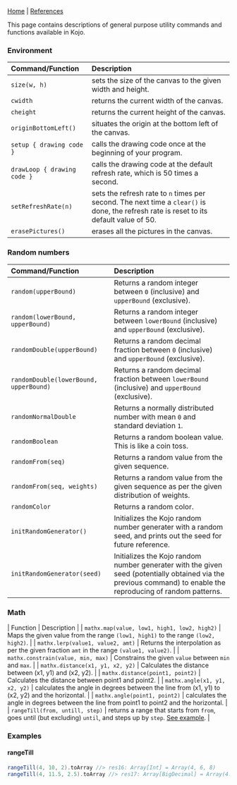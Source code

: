 <div class="nav">
  <a href="../index.html">Home</a> | <a href="../references-index.html">References</a>
</div>

This page contains descriptions of general purpose utility commands and functions available in Kojo.

### Environment

| Command/Function | Description |
| :--- | :--- |
| `size(w, h)` | sets the size of the canvas to the given width and height. |
| `cwidth`  | returns the current width of the canvas. |
| `cheight`  | returns the current height of the canvas. |
| `originBottomLeft()`  | situates the origin at the bottom left of the canvas. |
| `setup { drawing code }` | calls the drawing code once at the beginning of your program. |
| `drawLoop { drawing code }` | calls the drawing code at the default refresh rate, which is 50 times a second. |
| `setRefreshRate(n)` | sets the refresh rate to `n` times per second. The next time a `clear()` is done, the refresh rate is reset to its default value of 50. |
| `erasePictures()` | erases all the pictures in the canvas. |

### Random numbers

| Command/Function | Description |
| :--- | :--- |
| `random(upperBound)` | Returns a random integer between `0` (inclusive) and `upperBound` (exclusive). |
| `random(lowerBound, upperBound)` | Returns a random integer between `lowerBound` (inclusive) and `upperBound` (exclusive). |
| `randomDouble(upperBound)` | Returns a random decimal fraction between `0` (inclusive) and `upperBound` (exclusive). |
| `randomDouble(lowerBound, upperBound)` | Returns a random decimal fraction between `lowerBound` (inclusive) and `upperBound` (exclusive). |
| `randomNormalDouble` | Returns a normally distributed number with mean `0` and standard deviation `1`. |
| `randomBoolean` | Returns a random boolean value. This is like a coin toss. |
| `randomFrom(seq)` | Returns a random value from the given sequence. |
| `randomFrom(seq, weights)` | Returns a random value from the given sequence as per the given distribution of weights. |
| `randomColor` | Returns a random color. |
| `initRandomGenerator()` | Initializes the Kojo random number generater with a random seed, and prints out the seed for future reference. |
| `initRandomGenerator(seed)` | Initializes the Kojo random number generater with the given seed (potentially obtained via the previous command) to enable the reproducing of random patterns. |

### Math

| Function | Description |
| `mathx.map(value, low1, high1, low2, high2)` | Maps the given value from the range `(low1, high1)` to the range `(low2, high2)`. |
| `mathx.lerp(value1, value2, amt)` | Returns the interpolation as per the given fraction `amt` in the range `(value1, value2)`. |
| `mathx.constrain(value, min, max)` | Constrains the given `value` between `min` and `max`. |
| `mathx.distance(x1, y1, x2, y2)` | Calculates the distance between (x1, y1) and (x2, y2). |
| `mathx.distance(point1, point2)` | Calculates the distance between point1 and point2. |
| `mathx.angle(x1, y1, x2, y2)` | calculates the angle in degrees between the line from (x1, y1) to (x2, y2) and the horizontal. |
| `mathx.angle(point1, point2)` | calculates the angle in degrees between the line from point1 to point2 and the horizontal. |
| `rangeTill(from, untill, step)` | returns a range that starts from `from`, goes until (but excluding) `until`, and steps up by `step`. [See example](#rangetill). |

### Examples

#### rangeTill

```scala
rangeTill(4, 10, 2).toArray //> res16: Array[Int] = Array(4, 6, 8)
rangeTill(4, 11.5, 2.5).toArray //> res17: Array[BigDecimal] = Array(4.0, 6.5, 9.0)
```




